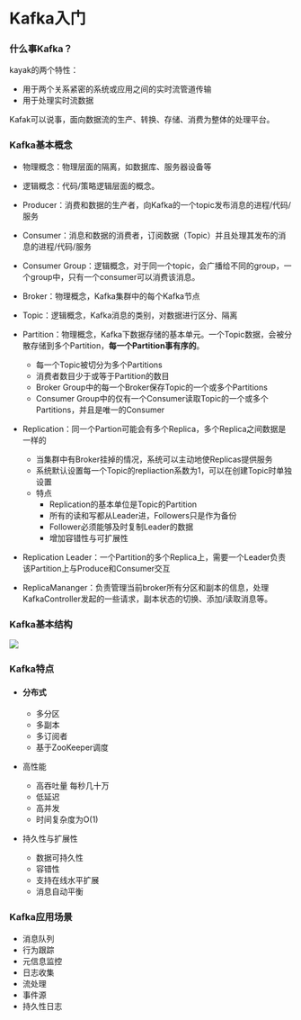 # Kafka入门

### 什么事Kafka？

kayak的两个特性：

* 用于两个关系紧密的系统或应用之间的实时流管道传输
* 用于处理实时流数据

Kafak可以说事，面向数据流的生产、转换、存储、消费为整体的处理平台。

### Kafka基本概念

* 物理概念：物理层面的隔离，如数据库、服务器设备等
* 逻辑概念：代码/策略逻辑层面的概念。
* Producer：消费和数据的生产者，向Kafka的一个topic发布消息的进程/代码/服务
* Consumer：消息和数据的消费者，订阅数据（Topic）并且处理其发布的消息的进程/代码/服务
* Consumer Group：逻辑概念，对于同一个topic，会广播给不同的group，一个group中，只有一个consumer可以消费该消息。
* Broker：物理概念，Kafka集群中的每个Kafka节点
* Topic：逻辑概念，Kafka消息的类别，对数据进行区分、隔离
* Partition：物理概念，Kafka下数据存储的基本单元。一个Topic数据，会被分散存储到多个Partition，**每一个Partition事有序的**。
  * 每一个Topic被切分为多个Partitions
  * 消费者数目少于或等于Partition的数目
  * Broker Group中的每一个Broker保存Topic的一个或多个Partitions
  * Consumer Group中的仅有一个Consumer读取Topic的一个或多个Partitions，并且是唯一的Consumer

* Replication：同一个Partion可能会有多个Replica，多个Replica之间数据是一样的
  * 当集群中有Broker挂掉的情况，系统可以主动地使Replicas提供服务
  * 系统默认设置每一个Topic的repliaction系数为1，可以在创建Topic时单独设置
  * 特点
    * Replication的基本单位是Topic的Partition
    * 所有的读和写都从Leader进，Followers只是作为备份
    * Follower必须能够及时复制Leader的数据
    * 增加容错性与可扩展性
* Replication Leader：一个Partition的多个Replica上，需要一个Leader负责该Partition上与Produce和Consumer交互
* ReplicaMananger：负责管理当前broker所有分区和副本的信息，处理KafkaController发起的一些请求，副本状态的切换、添加/读取消息等。

### Kafka基本结构

![](/Users/sunwj/Documents/GitHub/JavaGitBook/image/Kafka基本结构.png)

### Kafka特点

* #### 分布式

  * 多分区
  * 多副本
  * 多订阅者
  * 基于ZooKeeper调度

* 高性能

  * 高吞吐量 每秒几十万
  * 低延迟
  * 高并发
  * 时间复杂度为O(1)

* 持久性与扩展性

  * 数据可持久性
  * 容错性
  * 支持在线水平扩展
  * 消息自动平衡

### Kafka应用场景

* 消息队列
* 行为跟踪
* 元信息监控
* 日志收集
* 流处理
* 事件源
* 持久性日志
